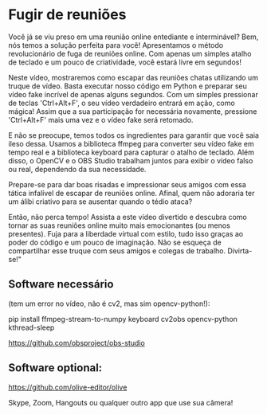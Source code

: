 # Fugir de reuniões 

Você já se viu preso em uma reunião online entediante e interminável? Bem, nós temos a solução perfeita para você! Apresentamos o método revolucionário de fuga de reuniões online. Com apenas um simples atalho de teclado e um pouco de criatividade, você estará livre em segundos!

Neste vídeo, mostraremos como escapar das reuniões chatas utilizando um truque de vídeo. Basta executar nosso código em Python e preparar seu vídeo fake incrível de apenas alguns segundos. Com um simples pressionar de teclas 'Ctrl+Alt+F', o seu vídeo verdadeiro entrará em ação, como mágica! Assim que a sua participação for necessária novamente, pressione 'Ctrl+Alt+F' mais uma vez e o vídeo fake será retomado.

E não se preocupe, temos todos os ingredientes para garantir que você saia ileso dessa. Usamos a biblioteca ffmpeg para converter seu vídeo fake em tempo real e a biblioteca keyboard para capturar o atalho de teclado. Além disso, o OpenCV e o OBS Studio trabalham juntos para exibir o vídeo falso ou real, dependendo da sua necessidade.

Prepare-se para dar boas risadas e impressionar seus amigos com essa tática infalível de escapar de reuniões online. Afinal, quem não adoraria ter um álibi criativo para se ausentar quando o tédio ataca?

Então, não perca tempo! Assista a este vídeo divertido e descubra como tornar as suas reuniões online muito mais emocionantes (ou menos presentes). Fuja para a liberdade virtual com estilo, tudo isso graças ao poder do código e um pouco de imaginação. Não se esqueça de compartilhar esse truque com seus amigos e colegas de trabalho. Divirta-se!"

## Software necessário 
(tem um error no vídeo, não é cv2, mas sim opencv-python!):

pip install ffmpeg-stream-to-numpy keyboard cv2obs opencv-python kthread-sleep   

https://github.com/obsproject/obs-studio


## Software optional:

https://github.com/olive-editor/olive

Skype, Zoom, Hangouts ou qualquer outro app que use sua câmera! 
